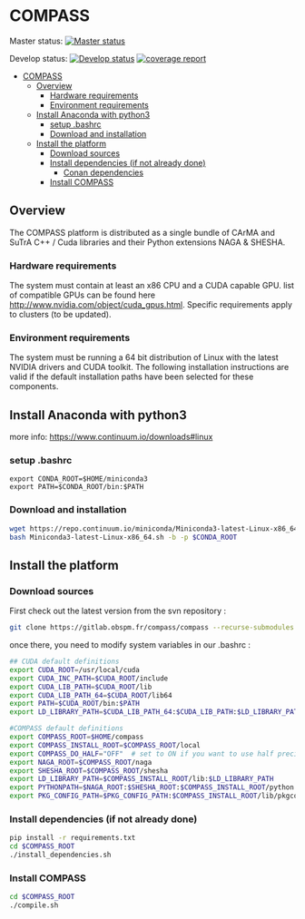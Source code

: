 # COMPASS

Master status:
[![Master status](https://gitlab.obspm.fr/compass/compass/badges/master/pipeline.svg)](https://gitlab.obspm.fr/compass/compass/commits/master)

Develop status:
[![Develop status](https://gitlab.obspm.fr/compass/compass/badges/develop/pipeline.svg)](https://gitlab.obspm.fr/compass/compass/commits/develop)
[![coverage report](https://gitlab.obspm.fr/compass/compass/badges/develop/coverage.svg)](https://compass.pages.obspm.fr/compass/coverage/index.html)

- [COMPASS](#compass)
  - [Overview](#overview)
    - [Hardware requirements](#hardware-requirements)
    - [Environment requirements](#environment-requirements)
  - [Install Anaconda with python3](#install-anaconda-with-python3)
    - [setup .bashrc](#setup-bashrc)
    - [Download and installation](#download-and-installation)
  - [Install the platform](#install-the-platform)
    - [Download sources](#download-sources)
    - [Install dependencies (if not already done)](#install-dependencies-if-not-already-done)
      - [Conan dependencies](#conan-dependencies)
    - [Install COMPASS](#install-compass)

## Overview

The COMPASS platform is distributed as a single bundle of CArMA and SuTrA C++ / Cuda libraries and their Python extensions NAGA & SHESHA.

### Hardware requirements

The system must contain at least an x86 CPU and a CUDA capable GPU. list of compatible GPUs can be found here <http://www.nvidia.com/object/cuda_gpus.html>. Specific requirements apply to clusters (to be updated).

### Environment requirements

The system must be running a 64 bit distribution of Linux with the latest NVIDIA drivers and CUDA toolkit. The following installation instructions are valid if the default installation paths have been selected for these components.

## Install Anaconda with python3

more info: <https://www.continuum.io/downloads#linux>

### setup .bashrc

```bashrc
export CONDA_ROOT=$HOME/miniconda3
export PATH=$CONDA_ROOT/bin:$PATH
```

### Download and installation

```bash
wget https://repo.continuum.io/miniconda/Miniconda3-latest-Linux-x86_64.sh
bash Miniconda3-latest-Linux-x86_64.sh -b -p $CONDA_ROOT
```
## Install the platform

### Download sources

First check out the latest version from the svn repository :

```bash
git clone https://gitlab.obspm.fr/compass/compass --recurse-submodules
```

once there, you need to modify system variables in our .bashrc :

```bash
## CUDA default definitions
export CUDA_ROOT=/usr/local/cuda
export CUDA_INC_PATH=$CUDA_ROOT/include
export CUDA_LIB_PATH=$CUDA_ROOT/lib
export CUDA_LIB_PATH_64=$CUDA_ROOT/lib64
export PATH=$CUDA_ROOT/bin:$PATH
export LD_LIBRARY_PATH=$CUDA_LIB_PATH_64:$CUDA_LIB_PATH:$LD_LIBRARY_PATH

#COMPASS default definitions
export COMPASS_ROOT=$HOME/compass
export COMPASS_INSTALL_ROOT=$COMPASS_ROOT/local
export COMPASS_DO_HALF="OFF"  # set to ON if you want to use half precision RTC (needs SM>=60)
export NAGA_ROOT=$COMPASS_ROOT/naga
export SHESHA_ROOT=$COMPASS_ROOT/shesha
export LD_LIBRARY_PATH=$COMPASS_INSTALL_ROOT/lib:$LD_LIBRARY_PATH
export PYTHONPATH=$NAGA_ROOT:$SHESHA_ROOT:$COMPASS_INSTALL_ROOT/python:$PYTHONPATH
export PKG_CONFIG_PATH=$PKG_CONFIG_PATH:$COMPASS_INSTALL_ROOT/lib/pkgconfig
```

### Install dependencies (if not already done)

```bash
pip install -r requirements.txt
cd $COMPASS_ROOT
./install_dependencies.sh
```

### Install COMPASS

```bash
cd $COMPASS_ROOT
./compile.sh
```
